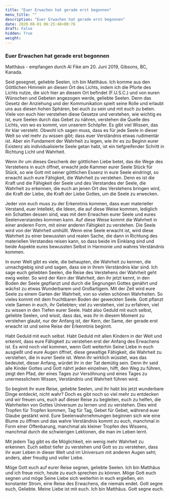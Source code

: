 ```yaml
---
title: "Euer Erwachen hat gerade erst begonnen"
menu_title: ""
description: "Euer Erwachen hat gerade erst begonnen"
date: 2020-08-01 06:25:48+00:78
draft: False
hidden: True
weight:
---
```

### Euer Erwachen hat gerade erst begonnen

Matthäus - empfangen durch Al Fike am 20. Juni 2019, Gibsons, BC, Kanada.

Seid gesegnet, geliebte Seelen, ich bin Matthäus. Ich komme aus den Göttlichen Himmeln an diesen Ort des Lichts, indem ich die Pforte des Lichts nutze, die sich hier an diesem Ort befindet (F.U.S.C.) und von euren Wünschen und Gebeten angezogen werde, geliebte Seelen. Denn das Gesetz der Anziehung und der Kommunikation spielt seine Rolle und erlaubt uns aus diesen hohen Sphären, bei euch zu sein und mit euch zu beten. Viele von euch hier verstehen diese Gesetze und verstehen, wie wichtig es ist, eure Seelen durch das Gebet zu nähren, verstehen die Quelle des Lichts, von wo es kommt, von unserem Schöpfer. Es gibt viel Wissen, das ihr klar versteht. Obwohl ich sagen muss, dass es für jede Seele in dieser Welt so viel mehr zu wissen gibt; dass euer Verständnis etwas rudimentär ist. Aber ein Fundament der Wahrheit zu legen, wie ihr es zu Beginn eurer Existenz als individualisierte Seele getan habt, ist ein tiefgreifender Schritt in Richtung Licht und Wahrheit.

Wenn ihr um dieses Geschenk der göttlichen Liebe betet, das die Wege des Verstehens in euch öffnet, erwacht jede Kammer eurer Seele Stück für Stück, so wie Gott mit seiner göttlichen Essenz in eure Seele eindringt, so erwacht auch eure Fähigkeit, die Wahrheit zu verstehen. Denn es ist die Kraft und die Fähigkeit der Seele und des Verstandes der Seele, die Wahrheit zu erkennen, die euch an jenen Ort des Verstehens bringen wird, die Kraft der Liebe, die Kraft der Liebe Gottes, um die Seele zu erwecken.

Jeder von euch muss zu der Erkenntnis kommen, dass euer materieller Verstand, euer Intellekt, die Ideen, die auf diese Weise kommen, lediglich ein Schatten dessen sind, was mit dem Erwachen eurer Seele und eures Seelenverstandes kommen kann. Auf diese Weise kommt die Wahrheit in einer anderen Form, mit einer anderen Fähigkeit zu verstehen. Die Seele wird von der Wahrheit umhüllt. Wenn eine Seele erwacht ist, wird diese Wahrheit zu einer bewussten und realen Sache, die dann in Richtung des materiellen Verstandes reisen kann, so dass beide im Einklang sind und beide Aspekte eures bewussten Selbst in Harmonie und wahres Verständnis kommen.

In eurer Welt gibt es viele, die behaupten, die Wahrheit zu kennen, die unnachgiebig sind und sagen, dass sie in ihrem Verständnis klar sind. Ich sage euch geliebten Seelen, die Reise des Verstehens der Wahrheit geht ewig weiter. So wird der Kern der Wahrheit, den ihr jetzt kennt, in den Boden der Seele gepflanzt und durch die Segnungen Gottes genährt und wächst zu etwas Wunderbarem und Großartigem. Mit der Zeit wird eure Seele zu einem Garten der Wahrheit, von so vielen schönen Wahrheiten. So vieles kommt mit dem fruchtbaren Boden der geweckten Seele. Gott pflanzt viele Samen in euch, ihr Geliebten; viel zu verstehen, viel zu erfahren, viel zu wissen in den Tiefen eurer Seele. Habt also Geduld mit euch selbst, geliebte Seelen, und wisst, dass das, was ihr in diesem Moment zu verstehen glaubt, nur der Anfang ist, der Kern, der Same, der gerade erst erwacht ist und seine Reise der Erkenntnis beginnt.

Habt Geduld mit euch selbst. Habt Geduld mit allen Kindern in der Welt und erkennt, dass eure Fähigkeit zu verstehen erst der Anfang des Erwachens ist. Es wird noch viel kommen, wenn Gott weiterhin Seine Liebe in euch ausgießt und eure Augen öffnet, diese gewaltige Fähigkeit, die Wahrheit zu verstehen, die in eurer Seele ist. Wenn ihr wirklich wüsstet, was das bedeutet, dieser Anfang, würdet ihr in der Tat demütig sein. Denn ihr seid alle Kinder Gottes und Gott nährt jeden einzelnen, hilft, den Weg zu führen, zeigt den Pfad, der eines Tages zur Versöhnung und eines Tages zu unermesslichem Wissen, Verständnis und Wahrheit führen wird.

So beginnt ihr eure Reise, geliebte Seelen, und ihr habt bis jetzt wunderbare Dinge entdeckt, nicht wahr? Doch es gibt noch so viel mehr zu entdecken und wir freuen uns, euch auf dieser Reise zu begleiten, euch zu helfen, die Wahrheiten von Gottes Universum zu lernen und zu verstehen. Dies wird Tropfen für Tropfen kommen, Tag für Tag, Gebet für Gebet, während euer Glaube gestärkt wird. Eure Seelenwahrnehmungen beginnen sich wie eine Blume zu öffnen und das wahre Verständnis kommt zu euch, manchmal in Form einer Offenbarung, manchmal als kleiner Tropfen des Wissens, manchmal durch die schwierigen Lektionen, die man im Leben lernt.

Mit jedem Tag gibt es die Möglichkeit, ein wenig mehr Wahrheit zu erkennen. Euch selbst tiefer zu verstehen und Gott so zu verstehen, dass ihr euer Leben in dieser Welt und im Universum mit anderen Augen seht; anders, aber freudig und voller Liebe.

Möge Gott euch auf eurer Reise segnen, geliebte Seelen. Ich bin Matthäus und ich freue mich, heute zu euch sprechen zu können. Möge Gott euch segnen und möge Seine Liebe sich weiterhin in euch ergießen, ein konstanter Strom, eine Reise des Erwachens, die niemals endet. Gott segne euch, Geliebte. Meine Liebe ist mit euch. Ich bin Matthäus. Gott segne euch.
